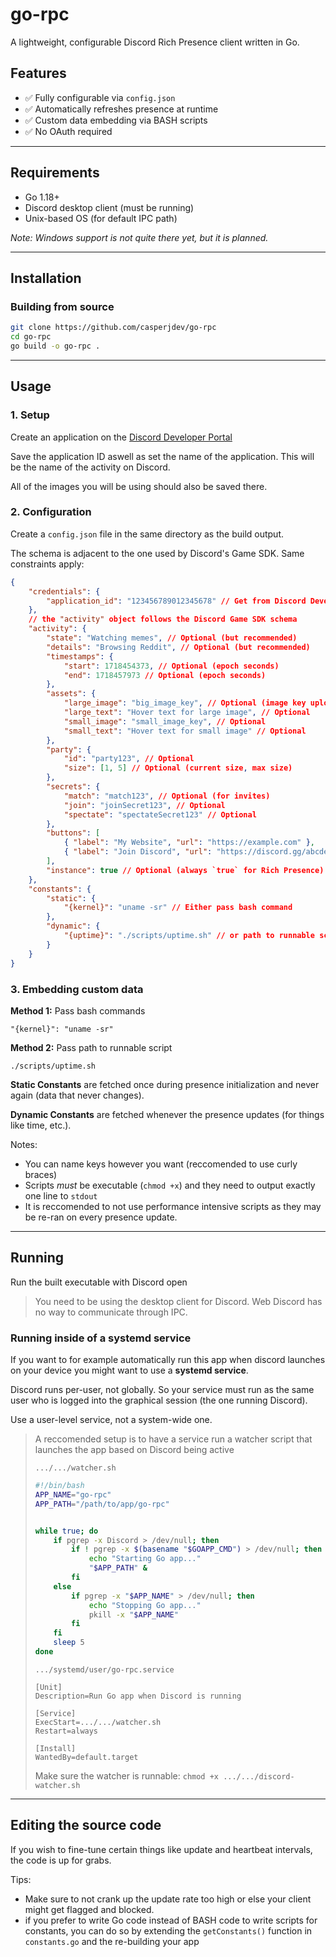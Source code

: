 # go-rpc

A lightweight, configurable Discord Rich Presence client written in Go.

## Features

- ✅ Fully configurable via `config.json`
- ✅ Automatically refreshes presence at runtime
- ✅ Custom data embedding via BASH scripts
- ✅ No OAuth required

---

## Requirements

- Go 1.18+
- Discord desktop client (must be running)
- Unix-based OS (for default IPC path)

_Note: Windows support is not quite there yet, but it is planned._

---

## Installation

### Building from source

```bash
git clone https://github.com/casperjdev/go-rpc
cd go-rpc
go build -o go-rpc .
```

---

## Usage

### 1. Setup

Create an application on the [Discord Developer Portal](https://discord.com/developers/applications)

Save the application ID aswell as set the name of the application. This will be the name of the activity on Discord.

All of the images you will be using should also be saved there.

### 2. Configuration

Create a `config.json` file in the same directory as the build output.

The schema is adjacent to the one used by Discord's Game SDK. Same constraints apply:

```json
{
	"credentials": {
		"application_id": "123456789012345678" // Get from Discord Developer Portal
	},
	// the "activity" object follows the Discord Game SDK schema
	"activity": {
		"state": "Watching memes", // Optional (but recommended)
		"details": "Browsing Reddit", // Optional (but recommended)
		"timestamps": {
			"start": 1718454373, // Optional (epoch seconds)
			"end": 1718457973 // Optional (epoch seconds)
		},
		"assets": {
			"large_image": "big_image_key", // Optional (image key uploaded in Dev Portal)
			"large_text": "Hover text for large image", // Optional
			"small_image": "small_image_key", // Optional
			"small_text": "Hover text for small image" // Optional
		},
		"party": {
			"id": "party123", // Optional
			"size": [1, 5] // Optional (current size, max size)
		},
		"secrets": {
			"match": "match123", // Optional (for invites)
			"join": "joinSecret123", // Optional
			"spectate": "spectateSecret123" // Optional
		},
		"buttons": [
			{ "label": "My Website", "url": "https://example.com" },
			{ "label": "Join Discord", "url": "https://discord.gg/abcdef" }
		],
		"instance": true // Optional (always `true` for Rich Presence)
	},
	"constants": {
		"static": {
			"{kernel}": "uname -sr" // Either pass bash command
		},
		"dynamic": {
			"{uptime}": "./scripts/uptime.sh" // or path to runnable script
		}
	}
}
```

### 3. Embedding custom data

**Method 1:** Pass bash commands

`"{kernel}": "uname -sr"`

**Method 2:** Pass path to runnable script

`./scripts/uptime.sh`

**Static Constants** are fetched once during presence initialization and never again (data that never changes).

**Dynamic Constants** are fetched whenever the presence updates (for things like time, etc.).

Notes:

- You can name keys however you want (reccomended to use curly braces)
- Scripts _must_ be executable (`chmod +x`) and they need to output exactly one line to `stdout`
- It is reccomended to not use performance intensive scripts as they may be re-ran on every presence update.

---

## Running

Run the built executable with Discord open

> You need to be using the desktop client for Discord. Web Discord has no way to communicate through IPC.

### Running inside of a systemd service

If you want to for example automatically run this app when discord launches on your device you might want to use a **systemd service**.

Discord runs per-user, not globally. So your service must run as the same user who is logged into the graphical session (the one running Discord).

Use a user-level service, not a system-wide one.

> A reccomended setup is to have a service run a watcher script that launches the app based on Discord being active
>
> `.../.../watcher.sh`
>
> ```bash
> #!/bin/bash
> APP_NAME="go-rpc"
> APP_PATH="/path/to/app/go-rpc"
>
>
> while true; do
>     if pgrep -x Discord > /dev/null; then
>         if ! pgrep -x $(basename "$GOAPP_CMD") > /dev/null; then
>             echo "Starting Go app..."
>             "$APP_PATH" &
>         fi
>     else
>         if pgrep -x "$APP_NAME" > /dev/null; then
>             echo "Stopping Go app..."
>             pkill -x "$APP_NAME"
>         fi
>     fi
>     sleep 5
> done
> ```
>
> `.../systemd/user/go-rpc.service`
>
> ```service
> [Unit]
> Description=Run Go app when Discord is running
>
> [Service]
> ExecStart=.../.../watcher.sh
> Restart=always
>
> [Install]
> WantedBy=default.target
> ```
>
> Make sure the watcher is runnable: `chmod +x .../.../discord-watcher.sh`

---

## Editing the source code

If you wish to fine-tune certain things like update and heartbeat intervals, the code is up for grabs.

Tips:

- Make sure to not crank up the update rate too high or else your client might get flagged and blocked.
- if you prefer to write Go code instead of BASH code to write scripts for constants, you can do so by extending the `getConstants()` function in `constants.go` and the re-building your app
